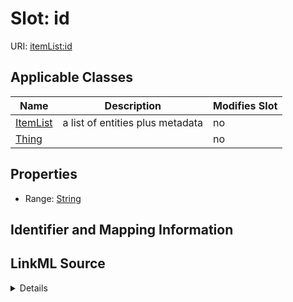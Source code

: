 

# Slot: id

URI: [itemList:id](https://w3id.org/linkml/item-list/id)



<!-- no inheritance hierarchy -->





## Applicable Classes

| Name | Description | Modifies Slot |
| --- | --- | --- |
| [ItemList](ItemList.md) | a list of entities plus metadata |  no  |
| [Thing](Thing.md) |  |  no  |







## Properties

* Range: [String](String.md)





## Identifier and Mapping Information








## LinkML Source

<details>
```yaml
name: id
alias: id
domain_of:
- ItemList
- Thing
range: string

```
</details>